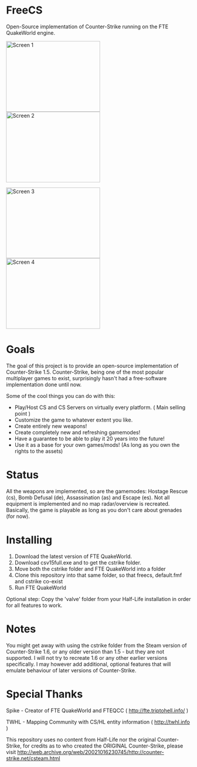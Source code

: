 # FreeCS
Open-Source implementation of Counter-Strike running on the FTE QuakeWorld engine.

<img src="https://icculus.org/~marco/opencs/screenshots/fte-20170113225215-0.png" alt="Screen 1" width="256" height="192"> <img src="https://icculus.org/~marco/opencs/screenshots/fte-20170113225158-0.png" alt="Screen 2" width="256" height="192">

<img src="https://icculus.org/~marco/opencs/screenshots/fte-20170113225827-0.png" alt="Screen 3" width="256" height="192"> <img src="https://icculus.org/~marco/opencs/screenshots/fte-20170113225528-0.png" alt="Screen 4" width="256" height="192">

# Goals
The goal of this project is to provide an open-source implementation of Counter-Strike 1.5.
Counter-Strike, being one of the most popular multiplayer games to exist, surprisingly hasn't had
a free-software implementation done until now. 

Some of the cool things you can do with this:
* Play/Host CS and CS Servers on virtually every platform. ( Main selling point )
* Customize the game to whatever extent you like.
* Create entirely new weapons!
* Create completely new and refreshing gamemodes!
* Have a guarantee to be able to play it 20 years into the future!
* Use it as a base for your own games/mods! (As long as you own the rights to the assets)

# Status
All the weapons are implemented, so are the gamemodes: Hostage Rescue (cs), Bomb Defusal (de), Assassination (as) and Escape (es).
Not all equipment is implemented and no map radar/overview is recreated.
Basically, the game is playable as long as you don't care about grenades (for now).

# Installing
1. Download the latest version of FTE QuakeWorld.
2. Download csv15full.exe and to get the cstrike folder.
3. Move both the cstrike folder and FTE QuakeWorld into a folder
4. Clone this repository into that same folder, so that freecs, default.fmf and cstrike co-exist
5. Run FTE QuakeWorld

Optional step: Copy the 'valve' folder from your Half-Life installation in order for all features to work.

# Notes
You might get away with using the cstrike folder from the Steam version of Counter-Strike 1.6, or any older version
than 1.5 - but they are not supported. I will not try to recreate 1.6 or any other earlier versions specifically.
I may however add additional, optional features that will emulate behaviour of later versions of Counter-Strike.

# Special Thanks
Spike - Creator of FTE QuakeWorld and FTEQCC ( http://fte.triptohell.info/ )

TWHL - Mapping Community with CS/HL entity information (  http://twhl.info )

This repository uses no content from Half-Life nor the original Counter-Strike, for credits
as to who created the ORIGINAL Counter-Strike, please visit
http://web.archive.org/web/20021016230745/http://counter-strike.net/csteam.html

